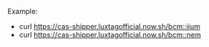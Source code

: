 Example:
- curl https://cas-shipper.luxtagofficial.now.sh/bcm::iium
- curl https://cas-shipper.luxtagofficial.now.sh/bcm::nem
